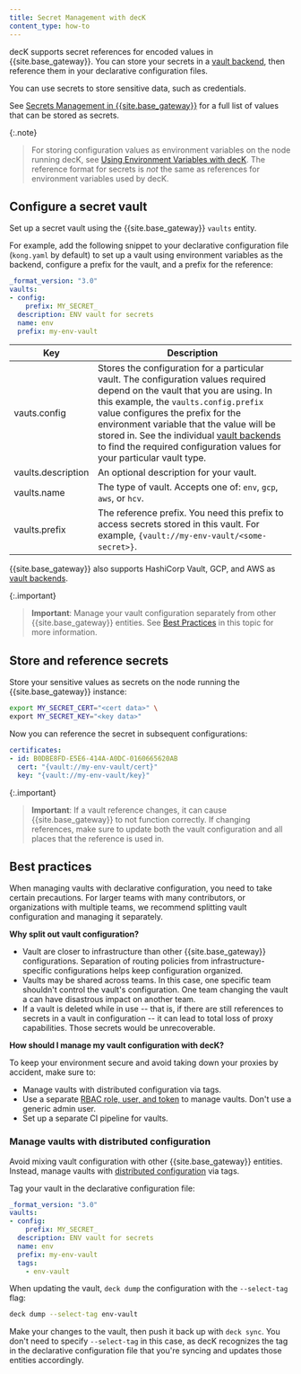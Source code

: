 ```yaml
---
title: Secret Management with decK
content_type: how-to
---
```


decK supports secret references for encoded values in {{site.base_gateway}}.
You can store your secrets in a [vault backend](/gateway/latest/kong-enterprise/secrets-management/),
then reference them in your declarative configuration files.

You can use secrets to store sensitive data, such as credentials.

See [Secrets Management in {{site.base_gateway}}](/gateway/latest/kong-enterprise/secrets-management/#what-can-be-stored-as-a-secret)
for a full list of values that can be stored as secrets.

{:.note}
> For storing configuration values as environment variables on the node running decK,
see [Using Environment Variables with decK](/deck/latest/guides/environment-variables/).
The reference format for secrets is _not_ the same as references for environment
variables used by decK.

## Configure a secret vault

Set up a secret vault using the {{site.base_gateway}} `vaults` entity.

For example, add the following snippet to your
declarative configuration file (`kong.yaml` by default) to set up a vault using
environment variables as the backend, configure a prefix for the vault, and a
prefix for the reference:

```yaml
_format_version: "3.0"
vaults:
- config:
    prefix: MY_SECRET_
  description: ENV vault for secrets
  name: env
  prefix: my-env-vault
```

Key | Description
----|---
vauts.config | Stores the configuration for a particular vault. The configuration values required depend on the vault that you are using. In this example, the `vaults.config.prefix` value configures the prefix for the environment variable that the value will be stored in. See the individual [vault backends](/gateway/latest/kong-enterprise/secrets-management/backends/) to find the required configuration values for your particular vault type.
vaults.description | An optional description for your vault.
vaults.name | The type of vault. Accepts one of: `env`, `gcp`, `aws`, or `hcv`.
vaults.prefix | The reference prefix. You need this prefix to access secrets stored in this vault. For example, `{vault://my-env-vault/<some-secret>}`.

{{site.base_gateway}} also supports HashiCorp Vault, GCP, and AWS as [vault backends](/gateway/latest/kong-enterprise/secrets-management/backends/).

{:.important}
> **Important**: Manage your vault configuration separately from other {{site.base_gateway}}
entities. See [Best Practices](#best-practices) in this topic for more information.

## Store and reference secrets

Store your sensitive values as secrets on the node running the {{site.base_gateway}} instance:

```sh
export MY_SECRET_CERT="<cert data>" \
export MY_SECRET_KEY="<key data>"
```

Now you can reference the secret in subsequent configurations:

```yaml
certificates:
- id: B0DBE8FD-E5E6-414A-A0DC-0160665620AB
  cert: "{vault://my-env-vault/cert}"
  key: "{vault://my-env-vault/key}"
```

{:.important}
> **Important**: If a vault reference changes, it can cause {{site.base_gateway}} to not function correctly.
If changing references, make sure to update both the vault configuration and all places
that the reference is used in.

## Best practices

When managing vaults with declarative configuration, you need to take certain precautions.
For larger teams with many contributors, or organizations with multiple teams,
we recommend splitting vault configuration and managing it separately.

**Why split out vault configuration?**

* Vault are closer to infrastructure than other {{site.base_gateway}} configurations.
Separation of routing policies from infrastructure-specific configurations helps
keep configuration organized.
* Vaults may be shared across teams. In this case, one specific team shouldn't
control the vault's configuration. One team changing the vault a can have
disastrous impact on another team.
* If a vault is deleted while in use -- that is, if there are still references to
secrets in a vault in configuration -- it can lead to total loss of proxy capabilities.
Those secrets would be unrecoverable.

**How should I manage my vault configuration with decK?**

To keep your environment secure and avoid taking down your proxies by accident, make sure to:

* Manage vaults with distributed configuration via tags.
* Use a separate [RBAC role, user, and token](/gateway/latest/admin-api/rbac/reference)
to manage vaults. Don't use a generic admin user.
* Set up a separate CI pipeline for vaults.

### Manage vaults with distributed configuration

Avoid mixing vault configuration with other {{site.base_gateway}} entities.
Instead, manage vaults with [distributed configuration](/deck/latest/guides/distributed-configuration) via tags.

Tag your vault in the declarative configuration file:

```yaml
_format_version: "3.0"
vaults:
- config:
    prefix: MY_SECRET_
  description: ENV vault for secrets
  name: env
  prefix: my-env-vault
  tags:
    - env-vault
```

When updating the vault, `deck dump` the configuration with the `--select-tag` flag:

```sh
deck dump --select-tag env-vault
```

Make your changes to the vault, then push it back up with `deck sync`.
You don't need to specify `--select-tag` in this case, as decK recognizes the
tag in the declarative configuration file that you're syncing and updates
those entities accordingly.

